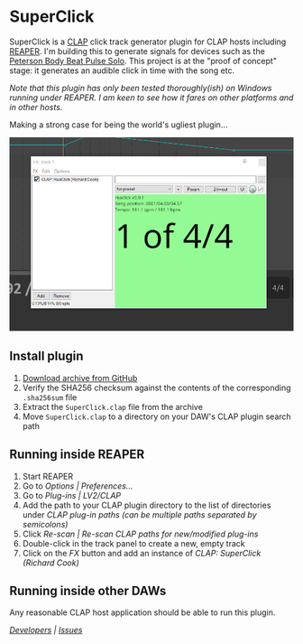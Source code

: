 # SuperClick

SuperClick is a [CLAP][clap] click track generator plugin for CLAP hosts including
[REAPER][reaper]. I'm building this to generate signals for devices such as the
[Peterson Body Beat Pulse Solo][body-beat-pulse-solo]. This project is at the
"proof of concept" stage: it generates an audible click in time with the song etc.

_Note that this plugin has only been tested thoroughly(ish) on Windows running
 under REAPER. I am keen to see how it fares on other platforms and in other
 hosts._

Making a strong case for being the world's ugliest plugin&hellip;

![SuperClick UI](superclick-in-reaper-windows.png "SuperClick UI")

## Install plugin

1. [Download archive from GitHub][releases]
2. Verify the SHA256 checksum against the contents of the corresponding
`.sha256sum` file
3. Extract the `SuperClick.clap` file from the archive
4. Move `SuperClick.clap` to a directory on your DAW's CLAP plugin search
path

## Running inside REAPER

1. Start REAPER
2. Go to _Options \| Preferences&hellip;_
3. Go to _Plug-ins \| LV2/CLAP_
4. Add the path to your CLAP plugin directory to the list of directories
under _CLAP plug-in paths (can be multiple paths separated by semicolons)_
5. Click _Re-scan \| Re-scan CLAP paths for new/modified plug-ins_
6. Double-click in the track panel to create a new, empty track
7. Click on the _FX_ button and add an instance of _CLAP: SuperClick (Richard Cook)_

## Running inside other DAWs

Any reasonable CLAP host application should be able to run this plugin.

_[Developers][readme] \| [Issues][issues]_

[body-beat-pulse-solo]: https://www.petersontuners.com/products/bodybeatpulse/
[clap]: https://cleveraudio.org/
[issues]: https://github.com/rcook/superclick/issues
[readme]: https://github.com/rcook/superclick/blob/main/README.md
[reaper]: https://reaper.fm/
[releases]: https://github.com/rcook/superclick/releases
